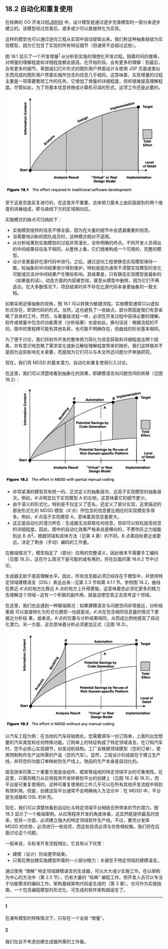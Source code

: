 ## 18.2 自动化和重复使用
在经典的 OO 开发过程[JBR99](../ref.md#jbr99) 中，设计模型是通过逐步完善模型的一部分来逐步建立的。该模型经过完善后，或多或少可以直接转化为实现。

这样的模型也可以通过逆向工程从实现中自动提取出来。我们称这种抽象层级为实现模型，因为它包含了实现的所有特征细节（但通常不会超过这些）。

图 18.1 显示了一个开发增量<sup>[1](#1)</sup>  从分析到实施的理想化开发过程。随着时间的推移，对增量的理解程度和详细程度都会提高。在开始阶段，会有更多的理解：到最后，会有更多的细节。草图或幻灯片形式的图形用户界面设计与使用 JSP 页面或类似东西完成的图形用户界面实施所包含的信息几乎相同。这意味着，实现增量的过程主要是一项需要繁琐工作的任务，它增加了增量的详细程度，但却很难提高理解程度。尽管如此，为了将基本信息转换成计算机可读的形式，这项工作还是必要的。

![Figure 18.1](../img/f18.1.png)

至于这是否是反复进行的，在这里并不重要。总体努力基本上由前面提到的两个维度的进展组成，即与曲线下方的区域相对应。

实施模式的缺点可归纳如下：

- 实施模型提供的信息不够全面，因为在大量的细节中会遗漏重要的信息。
- 当需要培训新的团队成员时，这种模式相对不适用。
- 从分析结果到实施模型的过程非常漫长，没有明确的终点。不同开发人员得出的中间结果往往各不相同。从整体上看，它们很难构成一个可用的、完整的模型。
- 设计变更最好在源代码中进行。之后，通过逆向工程使静态实现模型保持一致。较抽象的中间结果很少得到维护，特别是因为通常不清楚实现模型的变化可能或应该对中间结果产生哪些影响。其结果是，只有静态实现模型是最新的（如果是的话）。动态方面的内容被忽视，甚至从模型中删除，因为它们不再适合。在大多数情况下，项目结束时并不存在比源代码本身更抽象的一致文档。

如果采用足够抽象的视角，图 18.1 可以转换为敏捷流程。实施模型通常只以虚拟形式存在，即源代码的形式。当然，这也避免了一些缺点，部分原因是我们有意省略了具体的工件。然而，与重量级流程一样，必须在开发过程中获得必要的理解。软件或增量中包含的功能需求（分析结果）也是如此。换句话说：根据流程的不同，图中的里程碑可能有其他名称，也可能不明确存在，但曲线的形状基本相同。

为了便于讨论，我们将软件开发的整体努力简化为信息获取和详细程度这两个因素，并有意识地忽略了需求变化或新见解给理解程度带来的挫折。我们这样做并不是因为这些影响无关紧要，而是因为它们可以与本文所述问题分开单独研究。

现在，我们将 MDSD 的基本潜力、自动化和重复使用引入讨论。

在这里，我们可以清楚地看到抽象化的效果，即建模语言向问题空间的转移（见图 18.2）：

![Figure 18.2](../img/f18.2.png)

- 非常紧凑的模型具有统一的、正式定义的抽象层次，远高于实现模型的抽象层次。例如，A'点明显位于实现模型 A 的左侧，这意味着它的细节更少。
- 由于语义的形式化，特别是不仅定义了签名，还定义了部分实现，这里描述的那些形式化的 MDSD 模型（A'点）所包含的信息要比相应的实现模型多得多。例如，A'点高于实现模型 A，意味着其信息量更大。
- 这正是自动化的潜力所在：生成器无法获取任何信息，但却可以轻松提高信息的详细程度。因此，图中的自动化效果严格来说是横向的，不费吹灰之力就能到达 B 点<sup>[2](#2)</sup>。根据领域和具体方法（见第 4 章）的不同，B 点离目标更近或更远，决定了剩余（手动）编码的工作量。

在极端情况下，模型指定了（部分）应用的完整语义，因此根本不需要手工编码（见图 18.3）。这在什么情况下是可能的或有用的，将在后面的第 18.6.2 节中讨论。

生成器无助于提高理解水平。因此，所有信息都必须已经存在于模型中，并使用特定领域建模语言（DSL）表达出来--见第 2.3 节和第 4.1.1 节。参照图 18.2，曲线在靠近 A'点的地方比靠近 A 点的地方上升得更陡。这意味着您必须花更多的精力去理解这个领域--这有一个积极的副作用，就是迫使您真正去思考这个领域。

在这里，我们也会遇到一种极端情况：如果建模语言与问题空间非常接近，分析结果就 可以直接转化为形式化模型--也就是说，A'点在包含相同信息量的情况下更接近分析结 果，或者说，A'点的位置与分析结果相同，从而成比例地提高了自动化潜力。另一方面，这也意味着分析必须更加正式（见图 18.3）。

![Figure 18.3](../img/f18.3.png)

以汽车工程为例：在当地的汽车经销商处，您需要填写一份订购单，上面列出您想要的汽车类型和任何特殊功能。订购单上的特征构成了特定领域语言。在订购汽车时，您不必担心实现细节，如发动机结构。工厂会根据领域模型（您的订单），使用预制构件生产出所需的产品（您的汽车）。显然，工程设计的成就在于建立生产线，并将您的功能订单映射到生产线上。物品的生产本身是自动化的。

提高效率的第二个重要方面是由组件、框架等组成的特定领域平台的可重用性。在这里，只需将精力从应用程序开发转移到平台的创建上（见图 18.2 和 18.3），而平台是可重复使用的。这种可重复使用的工件几乎可以在所有其他开发流程中得到有效利用。但是，创建这些平台通常不会明确纳入方法论中：在 MDSD 中，平台是生成器和 DSL 的补充。

现在，我们可以清楚地看到自动化与特定领域平台相结合所带来的节约潜力。图 18.3 显示了一个极端案例。从应用程序开发的角度来看，这显然能提供最高的效率，但另一方面，必须建立强大的特定领域软件生产线。不过，要充分发挥 MDSD 的优势，必须进行一些投资，而这些投资必须与优势相权衡。我们将在后面讨论这个问题。

一般来说，与标准开发流程相比，它具有以下优势：
- 建模（设计）阶段更早结束。
- 只需花费创建实施模型所需的一小部分精力：关键在于特定领域的建模语言。

通过使用 “理解” 特定领域建模语言的生成器，可以大大减少实施工作。在以架构为中心的方法中（第 2.5 节），仍有大量的 “经典” 编程工作，但开发人员可以专注于功能需求的编码工作。架构基础架构代码是生成的（第 3 章），也可作为实施指南。一个包含编程模型的形式化、可生成的软件架构就诞生了。

---
#### 1
在瀑布模型的特殊情况下，只存在一个全局 “增量”。

#### 2
我们在此不考虑创建生成器所需的工作量。
